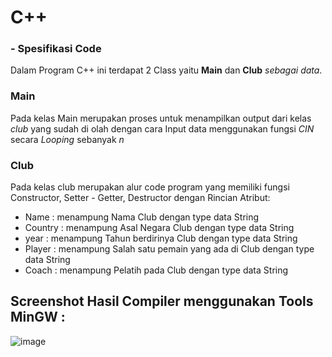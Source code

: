 # C++
### - Spesifikasi Code

Dalam Program C++ ini terdapat 2 Class yaitu **Main** dan **Club** *sebagai data*.

### Main
  Pada kelas Main merupakan proses untuk menampilkan output dari kelas *club* yang sudah di olah dengan cara Input data menggunakan fungsi *CIN* secara *Looping* sebanyak *n*
### Club
  Pada kelas club merupakan alur code program yang memiliki fungsi Constructor, Setter - Getter, Destructor dengan Rincian Atribut:
  - Name : menampung Nama Club dengan type data String
  - Country : menampung Asal Negara Club dengan type data String
  - year : menampung Tahun berdirinya Club dengan type data String
  - Player : menampung Salah satu pemain yang ada di Club dengan type data String
  - Coach : menampung Pelatih pada Club dengan type data String

## Screenshot Hasil Compiler menggunakan Tools **MinGW** :

![image](https://user-images.githubusercontent.com/99385328/153929635-9a4c86f9-f19f-4a14-8556-8fdc7a94de1d.png)
